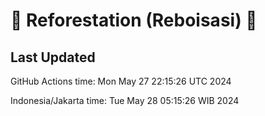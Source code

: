 
# 🌳 Reforestation (Reboisasi) 🌲

## Last Updated

GitHub Actions time: Mon May 27 22:15:26 UTC 2024

Indonesia/Jakarta time: Tue May 28 05:15:26 WIB 2024
